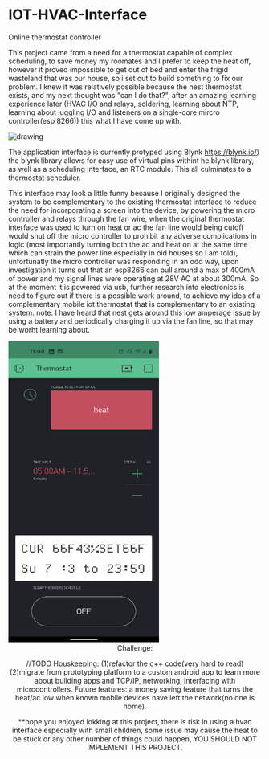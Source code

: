 # IOT-HVAC-Interface
 Online thermostat controller
 
  This project came from a need for a thermostat capable of complex scheduling, to save money my roomates and I prefer to keep the heat off, however it proved impossible to get out of bed and enter the frigid wasteland that was our house, so i set out to build something to fix our problem.
  I knew it was relatively possible because the nest thermostat exists, and my next thought was "can I do that?", after an amazing learning experience later (HVAC I/O and relays, soldering, learning about NTP, learning about juggling I/O and listeners on a single-core mircro controller(esp 8266)) this what I have come up with.
 
 <img src="https://github.com/dlsirna/IOT-HVAC-Interface/blob/main/prototype%20of%20thermostat.png" alt="drawing" width="500" height= "600"/>
  
 The application interface is currently protyped using Blynk https://blynk.io/) 
 the blynk library allows for easy use of virtual pins withint he blynk library, as well as a scheduling interface, an RTC module.
 This all culminates to a thermostat scheduler.
 
  This interface may look a little funny because I originally designed the system to be complementary to the existing thermostat interface to reduce the need for incorporating a screen into the device, by powering the micro controller and relays through the fan wire, when the original thermostat interface was used to turn on heat or ac the fan line would being cutoff would shut off the micro controller to prohibit any adverse complications in logic (most importantly turning both the ac and heat on at the same time which can strain the power line especially in old houses so I am told), unfortunatly the micro controller was responding in an odd way, upon investigation it turns out that an esp8266 can pull around a max of 400mA of power and my signal lines were operating at 28V AC at about 300mA.
 So at the moment it is powered via usb, further research into electronics is need to figure out if there is a possible work around, to achieve my idea of a complementary mobile iot thermostat that is complementary to an existing system. 
 note: I have heard that nest gets around this low amperage issue by using a battery and periodically charging it up via the fan line, so that may be worht learning about.
 

 
 <img src="https://github.com/dlsirna/IOT-HVAC-Interface/blob/main/Blynk%20interface.png" alt="drawing" width="300" height= "600"/>
 <header>
 Challenge:

 
 
 
 
 //TODO
Houskeeping: (1)refactor the c++ code(very hard to read)  (2)migrate from prototyping platform to a custom android app to learn more about building apps and TCP/IP, networking, interfacing with microcontrollers.
Future features: a money saving feature that turns the heat/ac low when known mobile devices have left the network(no one is home).

**hope you enjoyed lokking at this project, there is risk in using a hvac interface especially with small children, some issue may cause the heat to be stuck or any other number of things could happen, YOU SHOULD NOT IMPLEMENT THIS PROJECT. 


